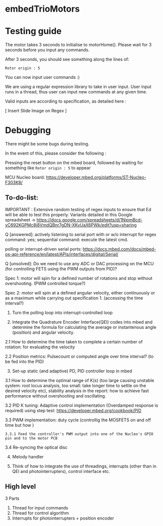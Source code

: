# embedTrioMotors

# Testing guide

The motor takes 3 seconds to initialise to motorHome(). Please wait for 3 seconds before you input any commands.

After 3 seconds, you should see something along the lines of:

` Rotor origin : 5 `

You can now input user commands :)

We are using a regular expression library to take in user input. User input runs in a thread, thus user can input new commands at any given time.

Valid inputs are according to specification, as detailed here :

[ Insert Slide Image on Regex ]



# Debugging

There might be some bugs during testing.

In the event of this, please consider the following :

Pressing the reset button on the mbed board, followed by waiting for something like ` Rotor origin : 5 ` to appear




MCU Nucleo board: https://developer.mbed.org/platforms/ST-Nucleo-F303K8/

## To-do-list:

IMPORTANT : Extensive random testing of regex inputs to ensure that Ed will be able to test this properly. Variants detailed in this Google spreadsheet -> https://docs.google.com/spreadsheets/d/1NipmBcd-yC692KGPMc8j8VmdQBnr7gDN-XKvUaX6PWk/edit?usp=sharing

Q [answered]: actively listening to serial port with or w/o interrupt for regex command: yes; sequential command: execute the latest cmd. 

polling or interrupt-driven serial ports:
https://docs.mbed.com/docs/mbed-os-api-reference/en/latest/APIs/interfaces/digital/Serial/

Q [unsolved]: Do we need to use any ADC or DAC processing on the MCU (for controlling FETS using the PWM outputs from PID)?


Spec 1: motor will spin for a defined number of rotations and stop without overshooting. (PWM controlled torque?)

Spec 2: motor will spin at a defined angular velocity, either continuously or as a maximum while carrying out specification 1. (accessing the time interval?)

1. Turn the polling loop into interrupt-controlled loop 

2. Integrate the Quadrature Encoder Interface(QEI) codes into mbed and determine the formula for calculating the average or instantenous angle (position) and angular velocity.

  2.1 How to determine the time taken to complete a certain number of rotation: for evaluating the velocity
  
  2.2 Position metrics: Pulsecount or computed angle over time interval? (to be fed into the PID)
  
  
3. Set-up static (and adaptive) PD, PID controller loop in mbed

  3.1 How to determine the optimal range of K(s) (too large causing unstable system: root locus analysis, too small: take longer time to         settle on the desired velocity etc), stability analysis in the report: how to achieve fast performance without overshooting and
      oscillating.
      
  3.2 PID K tuning: Adaptive control implementation (Overdamped response is required) using step test:                      https://developer.mbed.org/cookbook/PID
  
  3.3 PWM implementation: duty cycle (controllig the MOSFETS on and off time but how )
    
    3.3.1 Feed the controller's PWM output into one of the Nucleo's GPIO pin and to the motor PCB 
  
  3.4 Re-syncing the optical disc
  
4. Melody handler

5. Think of how to integrate the use of threadings,  interrupts (other than in QEI and photointerrupters), control interface etc.
  
## High level

3 Parts

1. Thread for input commands
2. Thread for control algorithm
3. Interrupts for photointerrupters + position encoder
